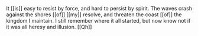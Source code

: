 It [[is]] easy to resist by force, and hard to persist by spirit. The waves crash against the shores [[of]] [[my]] resolve, and threaten the coast [[of]] the kingdom I maintain. I still remember where it all started, but now know not if it was all heresy and illusion. [[Qh]] 